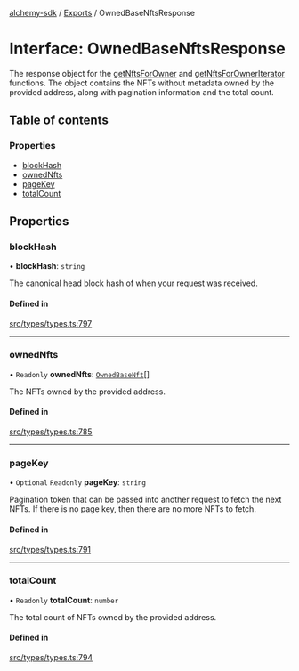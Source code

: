 [alchemy-sdk](../README.md) / [Exports](../modules.md) / OwnedBaseNftsResponse

# Interface: OwnedBaseNftsResponse

The response object for the [getNftsForOwner](../classes/NftNamespace.md#getnftsforowner) and
[getNftsForOwnerIterator](../classes/NftNamespace.md#getnftsforowneriterator) functions. The object contains the NFTs
without metadata owned by the provided address, along with pagination
information and the total count.

## Table of contents

### Properties

- [blockHash](OwnedBaseNftsResponse.md#blockhash)
- [ownedNfts](OwnedBaseNftsResponse.md#ownednfts)
- [pageKey](OwnedBaseNftsResponse.md#pagekey)
- [totalCount](OwnedBaseNftsResponse.md#totalcount)

## Properties

### blockHash

• **blockHash**: `string`

The canonical head block hash of when your request was received.

#### Defined in

[src/types/types.ts:797](https://github.com/alchemyplatform/alchemy-sdk-js/blob/f2b072e/src/types/types.ts#L797)

___

### ownedNfts

• `Readonly` **ownedNfts**: [`OwnedBaseNft`](OwnedBaseNft.md)[]

The NFTs owned by the provided address.

#### Defined in

[src/types/types.ts:785](https://github.com/alchemyplatform/alchemy-sdk-js/blob/f2b072e/src/types/types.ts#L785)

___

### pageKey

• `Optional` `Readonly` **pageKey**: `string`

Pagination token that can be passed into another request to fetch the next
NFTs. If there is no page key, then there are no more NFTs to fetch.

#### Defined in

[src/types/types.ts:791](https://github.com/alchemyplatform/alchemy-sdk-js/blob/f2b072e/src/types/types.ts#L791)

___

### totalCount

• `Readonly` **totalCount**: `number`

The total count of NFTs owned by the provided address.

#### Defined in

[src/types/types.ts:794](https://github.com/alchemyplatform/alchemy-sdk-js/blob/f2b072e/src/types/types.ts#L794)
